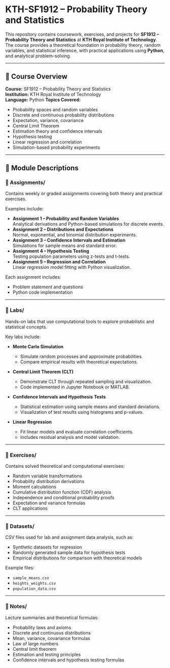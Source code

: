 # KTH-SF1912 – Probability Theory and Statistics

This repository contains coursework, exercises, and projects for **SF1912 – Probability Theory and Statistics** at **KTH Royal Institute of Technology**.  
The course provides a theoretical foundation in probability theory, random variables, and statistical inference, with practical applications using **Python**, and analytical problem-solving.

---

## 📘 Course Overview

**Course:** SF1912 – Probability Theory and Statistics  
**Institution:** KTH Royal Institute of Technology  
**Language:** Python 
**Topics Covered:**
- Probability spaces and random variables  
- Discrete and continuous probability distributions  
- Expectation, variance, covariance  
- Central Limit Theorem  
- Estimation theory and confidence intervals  
- Hypothesis testing  
- Linear regression and correlation  
- Simulation-based probability experiments  

---

## 🧩 Module Descriptions

### 🔹 Assignments/
Contains weekly or graded assignments covering both theory and practical exercises.

Examples include:
- **Assignment 1 – Probability and Random Variables**  
  Analytical derivations and Python-based simulations for discrete events.  
- **Assignment 2 – Distributions and Expectations**  
  Normal, exponential, and binomial distribution experiments.  
- **Assignment 3 – Confidence Intervals and Estimation**  
  Simulations for sample means and standard error.  
- **Assignment 4 – Hypothesis Testing**  
  Testing population parameters using z-tests and t-tests.  
- **Assignment 5 – Regression and Correlation**  
  Linear regression model fitting with Python visualization.

Each assignment includes:
- Problem statement and questions  
- Python code implementation  

---

### 🔹 Labs/
Hands-on labs that use computational tools to explore probabilistic and statistical concepts.

Key labs include:
- **Monte Carlo Simulation**  
  - Simulate random processes and approximate probabilities.  
  - Compare empirical results with theoretical expectations.  

- **Central Limit Theorem (CLT)**  
  - Demonstrate CLT through repeated sampling and visualization.  
  - Code implemented in Jupyter Notebook or MATLAB.  

- **Confidence Intervals and Hypothesis Tests**  
  - Statistical estimation using sample means and standard deviations.  
  - Visualization of test results using histograms and p-values.  

- **Linear Regression**  
  - Fit linear models and evaluate correlation coefficients.  
  - Includes residual analysis and model validation.  

---

### 🔹 Exercises/
Contains solved theoretical and computational exercises:
- Random variable transformations  
- Probability distribution derivations  
- Moment calculations  
- Cumulative distribution function (CDF) analysis  
- Independence and conditional probability proofs  
- Expectation and variance formulas  
- CLT applications  

---

### 🔹 Datasets/
CSV files used for lab and assignment data analysis, such as:
- Synthetic datasets for regression
- Randomly generated sample data for hypothesis tests
- Empirical distributions for comparison with theoretical models

Example files:
- `sample_means.csv`
- `heights_weights.csv`
- `population_data.csv`

---

### 🔹 Notes/
Lecture summaries and theoretical formulas:
- Probability laws and axioms  
- Discrete and continuous distributions  
- Mean, variance, covariance formulas  
- Law of large numbers  
- Central limit theorem  
- Estimation and testing principles  
- Confidence intervals and hypothesis testing formulas  
